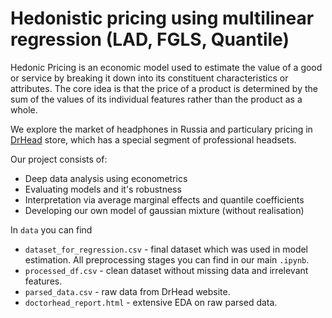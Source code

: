 # Hedonistic pricing using multilinear regression (LAD, FGLS, Quantile)

Hedonic Pricing is an economic model used to estimate the value of a good or service by breaking it down into its constituent characteristics or attributes. The core idea is that the price of a product is determined by the sum of the values of its individual features rather than the product as a whole.

We explore the market of headphones in Russia and particulary pricing in [DrHead](https://doctorhead.ru/?srsltid=AfmBOopl28H6e8TpSRQw0Lzxjcbgs_KbcvEXK7U9t45iYY8_P2YJQNLI) store, which has a special segment of professional headsets. 

Our project consists of:
- Deep data analysis using econometrics
- Evaluating models and it's robustness
- Interpretation via average marginal effects and quantile coefficients
- Developing our own model of gaussian mixture (without realisation)

In `data` you can find 
- `dataset_for_regression.csv` - final dataset which was used in model estimation. All preprocessing stages you can find in our main `.ipynb`.
- `processed_df.csv` - clean dataset without missing data and irrelevant features.
- `parsed_data.csv` - raw data from DrHead website.
- `doctorhead_report.html` - extensive EDA on raw parsed data.
